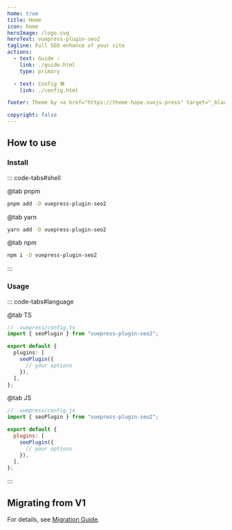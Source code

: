 ```yaml
---
home: true
title: Home
icon: home
heroImage: /logo.svg
heroText: vuepress-plugin-seo2
tagline: Full SEO enhance of your site
actions:
  - text: Guide 💡
    link: ./guide.html
    type: primary

  - text: Config 🛠
    link: ./config.html

footer: Theme by <a href="https://theme-hope.vuejs.press" target="_blank">VuePress Theme Hope</a> | MIT Licensed, Copyright © 2019-present Mr.Hope

copyright: false
---
```


## How to use

### Install

::: code-tabs#shell

@tab pnpm

```bash
pnpm add -D vuepress-plugin-seo2
```

@tab yarn

```bash
yarn add -D vuepress-plugin-seo2
```

@tab npm

```bash
npm i -D vuepress-plugin-seo2
```

:::

### Usage

::: code-tabs#language

@tab TS

```ts
// .vuepress/config.ts
import { seoPlugin } from "vuepress-plugin-seo2";

export default {
  plugins: [
    seoPlugin({
      // your options
    }),
  ],
};
```

@tab JS

```js
// .vuepress/config.js
import { seoPlugin } from "vuepress-plugin-seo2";

export default {
  plugins: [
    seoPlugin({
      // your options
    }),
  ],
};
```

:::

## Migrating from V1

For details, see [Migration Guide](./migration.md).
